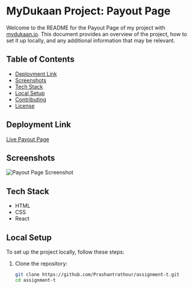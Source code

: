 # MyDukaan Project: Payout Page

Welcome to the README for the Payout Page of my project with [mydukaan.io](https://mydukaan.io/). This document provides an overview of the project, how to set it up locally, and any additional information that may be relevant.

## Table of Contents
- [Deployment Link](#deployment-link)
- [Screenshots](#screenshots)
- [Tech Stack](#tech-stack)
- [Local Setup](#local-setup)
- [Contributing](#contributing)
- [License](#license)

## Deployment Link
[Live Payout Page](https://assignment-dukan-delta.vercel.app/) 

## Screenshots
![Payout Page Screenshot](#) <!-- Replace '#' with the link to your screenshot -->

## Tech Stack
- HTML
- CSS
- React

## Local Setup
To set up the project locally, follow these steps:

1. Clone the repository:
   ```bash
   git clone https://github.com/Prashantrathour/assignment-t.git
   cd assignment-t
